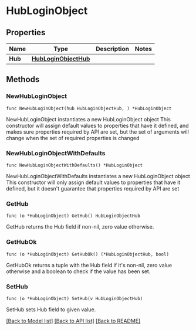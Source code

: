 # HubLoginObject

## Properties

Name | Type | Description | Notes
------------ | ------------- | ------------- | -------------
**Hub** | [**HubLoginObjectHub**](hubLoginObject_hub.md) |  | 

## Methods

### NewHubLoginObject

`func NewHubLoginObject(hub HubLoginObjectHub, ) *HubLoginObject`

NewHubLoginObject instantiates a new HubLoginObject object
This constructor will assign default values to properties that have it defined,
and makes sure properties required by API are set, but the set of arguments
will change when the set of required properties is changed

### NewHubLoginObjectWithDefaults

`func NewHubLoginObjectWithDefaults() *HubLoginObject`

NewHubLoginObjectWithDefaults instantiates a new HubLoginObject object
This constructor will only assign default values to properties that have it defined,
but it doesn't guarantee that properties required by API are set

### GetHub

`func (o *HubLoginObject) GetHub() HubLoginObjectHub`

GetHub returns the Hub field if non-nil, zero value otherwise.

### GetHubOk

`func (o *HubLoginObject) GetHubOk() (*HubLoginObjectHub, bool)`

GetHubOk returns a tuple with the Hub field if it's non-nil, zero value otherwise
and a boolean to check if the value has been set.

### SetHub

`func (o *HubLoginObject) SetHub(v HubLoginObjectHub)`

SetHub sets Hub field to given value.



[[Back to Model list]](../README.md#documentation-for-models) [[Back to API list]](../README.md#documentation-for-api-endpoints) [[Back to README]](../README.md)


